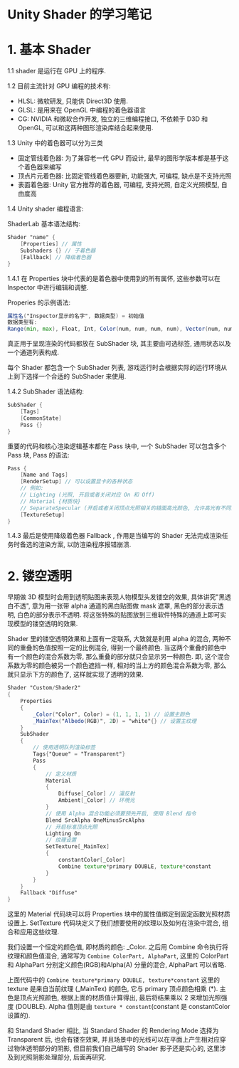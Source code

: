 # Unity Shader 的学习笔记

# 1. 基本 Shader

1.1 shader 是运行在 GPU 上的程序.

1.2 目前主流针对 GPU 编程的技术有:

- HLSL: 微软研发, 只能供 Direct3D 使用.
- GLSL: 是用来在 OpenGL 中编程的着色器语言
- CG: NVIDIA 和微软合作开发, 独立的三维编程接口, 不依赖于 D3D 和 OpenGL, 可以和这两种图形渲染库结合起来使用.

1.3 Unity 中的着色器可以分为三类

- 固定管线着色器: 为了兼容老一代 GPU 而设计, 最早的图形学版本都是基于这个着色器来编写
- 顶点片元着色器: 比固定管线着色器要新, 功能强大, 可编程, 缺点是不支持光照
- 表面着色器: Unity 官方推荐的着色器, 可编程, 支持光照, 自定义光照模型, 自由度高

1.4 Unity shader 编程语言:

ShaderLab 基本语法结构:

```glsl
Shader "name" {
    [Properties] // 属性
    Subshaders {} // 子着色器
    [Fallback] // 降级着色器
}
```

1.4.1 在 Properties 块中代表的是着色器中使用到的所有属怀, 这些参数可以在 Inspector 中进行编辑和调整.

Properies 的示例语法:

```glsl
属性名("Inspector显示的名字", 数据类型) = 初始值
数据类型有:
Range(min, max), Float, Int, Color(num, num, num, num), Vector(num, num, num, num), 2D, 3D 等
```

真正用于呈现渲染的代码都放在 SubShader 块, 其主要由可选标签, 通用状态以及一个通道列表构成.

每个 Shader 都包含一个 SubShader 列表, 游戏运行时会根据实际的运行环境从上到下选择一个合适的 SubShader 来使用. 



1.4.2 SubShader 语法结构:

```glsl
SubShader {
    [Tags]
    [CommonState]
    Pass {}
}
```

重要的代码和核心渲染逻辑基本都在 Pass 块中, 一个 SubShader 可以包含多个 Pass 块, Pass 的语法:

```glsl
Pass {
    [Name and Tags]
    [RenderSetup] // 可以设置显卡的各种状态
    // 例如:
    // Lighting (光照, 开启或者关闭对应 On 和 Off)
    // Material {材质块}
    // SeparateSpecular (开启或者关闭顶点光照相关的镜面高光颜色, 允许高光有不同的颜色)
    [TextureSetup]
}
```

1.4.3 最后是使用降级着色器 Fallback , 作用是当编写的 Shader 无法完成渲染任务时备选的渲染方案, 以防渲染程序报错崩溃.

# 2. 镂空透明

早期做 3D 模型时会用到透明贴图来表现人物模型头发镂空的效果, 具体讲究"黑透白不透", 意为用一张带 alpha 通道的黑白贴图做 mask 遮罩, 黑色的部分表示透明, 白色的部分表示不透明. 将这张特殊的贴图放到三维软件特殊的通道上即可实现模型的镂空透明的效果.

Shader 里的镂空透明效果和上面有一定联系, 大致就是利用 alpha 的混合, 两种不同的重叠的色值按照一定的比例混合, 得到一个最终颜色. 当这两个重叠的颜色中有一个颜色的混合系数为零, 那么重叠的部分就只会显示另一种颜色. 即, 这个混合系数为零的颜色被另一个颜色遮挡一样, 相对的当上方的颜色混合系数为零, 那么就只显示下方的颜色了, 这样就实现了透明的效果.

```glsl
Shader "Custom/Shader2"
{
    Properties
    {
        _Color("Color", Color) = (1, 1, 1, 1) // 设置主颜色
        _MainTex("Albedo(RGB)", 2D) = "white"{} // 设置主纹理
    }
    SubShader
    {
        // 使用透明队列渲染标签
        Tags{"Queue" = "Transparent"}
        Pass
        {
            // 定义材质
            Material
            {
                Diffuse[_Color] // 漫反射
                Ambient[_Color] // 环境光
            }
            // 使用 Alpha 混合功能必须要预先开启, 使用 Blend 指令
            Blend SrcAlpha OneMinusSrcAlpha
            // 开启标准顶点光照
            Lighting On
            // 纹理设置
            SetTexture[_MainTex]
            {
                constantColor[_Color]
                Combine texture*primary DOUBLE, texture*constant
            }
        }
    }
    Fallback "Diffuse"
}
```

这里的 Material 代码块可以将 Properties 块中的属性值绑定到固定函数光照材质设置上. SetTexture 代码块定义了我们想要使用的纹理以及如何在渲染中混合, 组合和应用这些纹理.

我们设置一个恒定的颜色值, 即材质的颜色: _Color. 之后用 Combine 命令执行将纹理和颜色值混合, 通常写为 `Combine ColorPart, AlphaPart`, 这里的 ColorPart 和 AlphaPart 分别定义颜色(RGB)和Alpha(A) 分量的混合, AlphaPart 可以省略.

上面代码中的 `Combine texture*primary DOUBLE, texture*constant` 这里的 texture 是来自当前纹理 (_MainTex) 的颜色, 它与 primary 顶点颜色相乘 (*). 主色是顶点光照颜色, 根据上面的材质值计算得出, 最后将结果乘以 2 来增加光照强度 (DOUBLE). Alpha 值则是由 `texture * constant`(constant 是 constantColor 设置的).

和 Standard Shader 相比, 当 Standard Shader 的 Rendering Mode 选择为 Transparent 后, 也会有镂空效果, 并且场景中的光线可以在平面上产生相对应穿过物体透明部分的阴影, 但目前我们自己编写的 Shader 影子还是实心的, 这里涉及到光照阴影处理部分, 后面再研究.